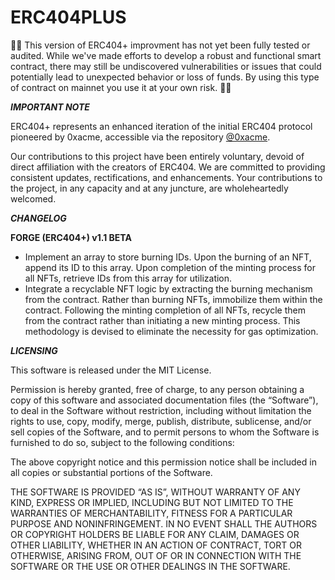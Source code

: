 # ERC404PLUS
🚨🚨 This version of ERC404+ improvment has not yet been fully tested or audited. While we've made efforts to develop a robust and functional smart contract, there may still be undiscovered vulnerabilities or issues that could potentially lead to unexpected behavior or loss of funds. By using this type of contract on mainnet you use it at your own risk. 🚨🚨

***IMPORTANT NOTE***

ERC404+ represents an enhanced iteration of the initial ERC404 protocol pioneered by 0xacme, accessible via the repository [@0xacme](https://github.com/0xacme/ERC404). 

Our contributions to this project have been entirely voluntary, devoid of direct affiliation with the creators of ERC404. We are committed to providing consistent updates, rectifications, and enhancements. Your contributions to the project, in any capacity and at any juncture, are wholeheartedly welcomed.

***CHANGELOG***

**FORGE (ERC404+) v1.1 BETA**
- Implement an array to store burning IDs. Upon the burning of an NFT, append its ID to this array. Upon completion of the minting process for all NFTs, retrieve IDs from this array for utilization.
- Integrate a recyclable NFT logic by extracting the burning mechanism from the contract. Rather than burning NFTs, immobilize them within the contract. Following the minting completion of all NFTs, recycle them from the contract rather than initiating a new minting process. This methodology is devised to eliminate the necessity for gas optimization.

***LICENSING***

This software is released under the MIT License.

Permission is hereby granted, free of charge, to any person obtaining a copy of this software and associated documentation files (the “Software”), to deal in the Software without restriction, including without limitation the rights to use, copy, modify, merge, publish, distribute, sublicense, and/or sell copies of the Software, and to permit persons to whom the Software is furnished to do so, subject to the following conditions:

The above copyright notice and this permission notice shall be included in all copies or substantial portions of the Software.

THE SOFTWARE IS PROVIDED “AS IS”, WITHOUT WARRANTY OF ANY KIND, EXPRESS OR IMPLIED, INCLUDING BUT NOT LIMITED TO THE WARRANTIES OF MERCHANTABILITY, FITNESS FOR A PARTICULAR PURPOSE AND NONINFRINGEMENT. IN NO EVENT SHALL THE AUTHORS OR COPYRIGHT HOLDERS BE LIABLE FOR ANY CLAIM, DAMAGES OR OTHER LIABILITY, WHETHER IN AN ACTION OF CONTRACT, TORT OR OTHERWISE, ARISING FROM, OUT OF OR IN CONNECTION WITH THE SOFTWARE OR THE USE OR OTHER DEALINGS IN THE SOFTWARE.

